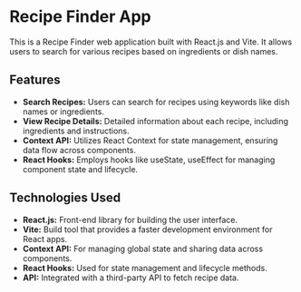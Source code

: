 # Recipe Finder App

This is a Recipe Finder web application built with React.js and Vite. It allows users to search for various recipes based on ingredients or dish names.

## Features

- **Search Recipes:** Users can search for recipes using keywords like dish names or ingredients.
- **View Recipe Details:** Detailed information about each recipe, including ingredients and instructions.
- **Context API:** Utilizes React Context for state management, ensuring data flow across components.
- **React Hooks:** Employs hooks like useState, useEffect for managing component state and lifecycle.

## Technologies Used

- **React.js:** Front-end library for building the user interface.
- **Vite:** Build tool that provides a faster development environment for React apps.
- **Context API:** For managing global state and sharing data across components.
- **React Hooks:** Used for state management and lifecycle methods.
- **API:** Integrated with a third-party API to fetch recipe data.